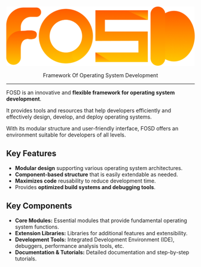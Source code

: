 <p align="center">
  <img alt="FOSD logo" src="https://raw.githubusercontent.com/fosd-project/FOSD/main/docs/Logo.png" width="546">
</p>

<p align="center">
  Framework Of Operating System Development
</p>

---

FOSD is an innovative and **flexible framework for operating system development**.

It provides tools and resources that help developers efficiently and effectively design, develop, and deploy operating systems.

With its modular structure and user-friendly interface, FOSD offers an environment suitable for developers of all levels.

## Key Features

* **Modular design** supporting various operating system architectures.
* **Component-based structure** that is easily extendable as needed.
* **Maximizes code** reusability to reduce development time.
* Provides **optimized build systems and debugging tools**.

## Key Components

* **Core Modules:** Essential modules that provide fundamental operating system functions.
* **Extension Libraries:** Libraries for additional features and extensibility.
* **Development Tools:** Integrated Development Environment (IDE), debuggers, performance analysis tools, etc.
* **Documentation & Tutorials:** Detailed documentation and step-by-step tutorials.
